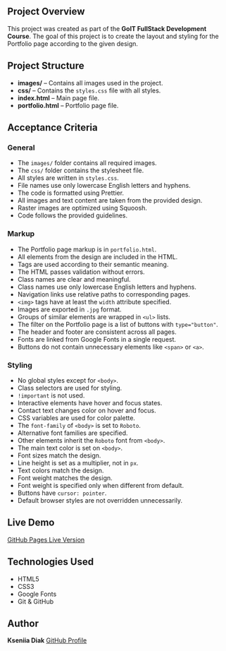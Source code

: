 ## Project Overview

This project was created as part of the **GoIT FullStack Development Course**. The goal of this project is to create the layout and styling for the Portfolio page according to the given design.

## Project Structure

- **images/** – Contains all images used in the project.
- **css/** – Contains the `styles.css` file with all styles.
- **index.html** – Main page file.
- **portfolio.html** – Portfolio page file.

## Acceptance Criteria

### General

- The `images/` folder contains all required images.
- The `css/` folder contains the stylesheet file.
- All styles are written in `styles.css`.
- File names use only lowercase English letters and hyphens.
- The code is formatted using Prettier.
- All images and text content are taken from the provided design.
- Raster images are optimized using Squoosh.
- Code follows the provided guidelines.

### Markup

- The Portfolio page markup is in `portfolio.html`.
- All elements from the design are included in the HTML.
- Tags are used according to their semantic meaning.
- The HTML passes validation without errors.
- Class names are clear and meaningful.
- Class names use only lowercase English letters and hyphens.
- Navigation links use relative paths to corresponding pages.
- `<img>` tags have at least the `width` attribute specified.
- Images are exported in `.jpg` format.
- Groups of similar elements are wrapped in `<ul>` lists.
- The filter on the Portfolio page is a list of buttons with `type="button"`.
- The header and footer are consistent across all pages.
- Fonts are linked from Google Fonts in a single request.
- Buttons do not contain unnecessary elements like `<span>` or `<a>`.

### Styling

- No global styles except for `<body>`.
- Class selectors are used for styling.
- `!important` is not used.
- Interactive elements have hover and focus states.
- Contact text changes color on hover and focus.
- CSS variables are used for color palette.
- The `font-family` of `<body>` is set to `Roboto`.
- Alternative font families are specified.
- Other elements inherit the `Roboto` font from `<body>`.
- The main text color is set on `<body>`.
- Font sizes match the design.
- Line height is set as a multiplier, not in `px`.
- Text colors match the design.
- Font weight matches the design.
- Font weight is specified only when different from default.
- Buttons have `cursor: pointer`.
- Default browser styles are not overridden unnecessarily.

## Live Demo

[GitHub Pages Live Version](https://kseniia-diak.github.io/goit-hw-02/)

## Technologies Used

- HTML5
- CSS3
- Google Fonts
- Git & GitHub

## Author

**Kseniia Diak** [GitHub Profile](https://github.com/Kseniia-Diak/)
